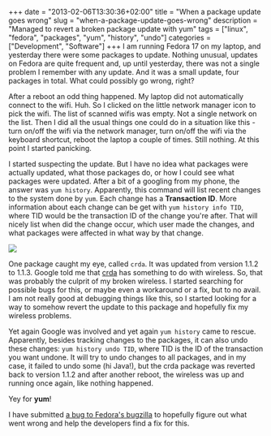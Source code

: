 +++
date = "2013-02-06T13:30:36+02:00"
title = "When a package update goes wrong"
slug = "when-a-package-update-goes-wrong"
description = "Managed to revert a broken package update with yum"
tags = ["linux", "fedora", "packages", "yum", "history", "undo"]
categories = ["Development", "Software"]
+++
I am running Fedora 17 on my laptop, and yesterday there were some packages to update. Nothing unusual, updates on Fedora are quite frequent and, up until yesterday, there was not a single problem I remember with any update. And it was a small update, four packages in total. What could possibly go wrong, right?

After a reboot an odd thing happened. My laptop did not automatically connect to the wifi. Huh. So I clicked on the little network manager icon to pick the wifi. The list of scanned wifis was empty. Not a single network on the list. Then I did all the usual things one could do in a situation like this - turn on/off the wifi via the network manager, turn on/off the wifi via the keyboard shortcut, reboot the laptop a couple of times. Still nothing. At this point I started panicking.

I started suspecting the update. But I have no idea what packages were actually updated, what those packages do, or how I could see what packages were updated. After a bit of a googling from my phone, the answer was <code>yum history</code>. Apparently, this command will list recent changes to the system done by <code>yum</code>. Each change has a <b>Transaction ID</b>. More information about each change can be get with <code>yum history info TID</code>, where TID would be the transaction ID of the change you're after. That will nicely list when did the change occur, which user made the changes, and what packages were affected in what way by that change.

<img style="cursor: default;" unselectable="on" src="http://robertbasic.com/static/img/posts/yumhistory.png" style="float:right;">

One package caught my eye, called <code>crda</code>. It was updated from version 1.1.2 to 1.1.3. Google told me that <a href="http://wireless.kernel.org/en/developers/Regulatory/CRDA">crda</a> has something to do with wireless. So, that was probably the culprit of my broken wireless. I started searching for possible bugs for this, or maybe even a workaround or a fix, but to no avail. I am not really good at debugging things like this, so I started looking for a way to somehow revert the update to this package and hopefully fix my wireless problems.

Yet again Google was involved and yet again <code>yum history</code> came to rescue. Apparently, besides tracking changes to the packages, it can also undo these changes: <code>yum history undo TID</code>, where TID is the ID of the transaction you want undone. It will try to undo changes to all packages, and in my case, it failed to undo some (hi Java!), but the crda package was reverted back to version 1.1.2 and after another reboot, the wireless was up and running once again, like nothing happened.

Yey for <b>yum</b>!

I have submitted <a href="https://bugzilla.redhat.com/show_bug.cgi?id=908267">a bug to Fedora's bugzilla</a> to hopefully figure out what went wrong and help the developers find a fix for this.
